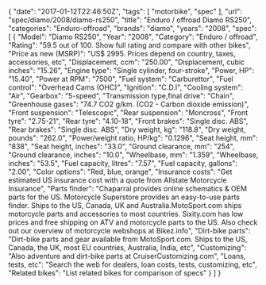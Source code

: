 {
    "date": "2017-01-12T22:46:50Z",
    "tags": [
        "motorbike",
        "spec"
    ],
    "url": "spec\/diamo\/2008\/diamo-rs250",
    "title": "Enduro \/ offroad Diamo RS250",
    "categories": "Enduro-offroad",
    "brands": "diamo",
    "years": "2008",
    "spec": [
        {
            "Model": "Diamo RS250",
            "Year": "2008",
            "Category": "Enduro \/ offroad",
            "Rating": "59.5 out of 100. Show full rating and compare with other bikes",
            "Price as new (MSRP)": "US$ 2995.   Prices depend on country, taxes, accessories, etc",
            "Displacement, ccm": "250.00",
            "Displacement, cubic inches": "15.26",
            "Engine type": "Single cylinder, four-stroke",
            "Power, HP": "15.40",
            "Power at RPM": "7500",
            "Fuel system": "Carburettor",
            "Fuel control": "Overhead Cams (OHC)",
            "Ignition": "C.D.I",
            "Cooling system": "Air",
            "Gearbox": "5-speed",
            "Transmission type,final drive": "Chain",
            "Greenhouse gases": "74.7 CO2 g\/km. (CO2 - Carbon dioxide emission)",
            "Front suspension": "Telescopic",
            "Rear suspension": "Moncross",
            "Front tyre": "2.75-21",
            "Rear tyre": "4.10-18",
            "Front brakes": "Single disc. ABS",
            "Rear brakes": "Single disc. ABS",
            "Dry weight, kg": "118.8",
            "Dry weight, pounds": "262.0",
            "Power\/weight ratio, HP\/kg": "0.1296",
            "Seat height, mm": "838",
            "Seat height, inches": "33.0",
            "Ground clearance, mm": "254",
            "Ground clearance, inches": "10.0",
            "Wheelbase, mm": "1.359",
            "Wheelbase, inches": "53.5",
            "Fuel capacity, litres": "7.57",
            "Fuel capacity, gallons": "2.00",
            "Color options": "Red, blue, orange",
            "Insurance costs": "Get estimated US insurance cost with a quote from Allstate Motorcycle Insurance",
            "Parts finder": "Chaparral provides online schematics & OEM parts for the US.   Motorcycle Superstore provides an easy-to-use parts finder. Ships to the US, Canada, UK and Australia.MotoSport.com ships motorcycle parts and accessories to most countries.    Sixity.com has low prices and free shipping on ATV and motorcycle parts to the US. Also check out our overview of motorcycle webshops at Bikez.info",
            "Dirt-bike parts": "Dirt-bike parts and gear available from MotoSport.com. Ships to the US, Canada, the UK, most EU countries, Australia, India, etc",
            "Customizing": "Also adventure and dirt-bike parts at CruiserCustomizing.com",
            "Loans, tests, etc": "Search the web for dealers, loan costs, tests, customizing, etc",
            "Related bikes": "List related bikes for comparison of specs"
        }
    ]
}